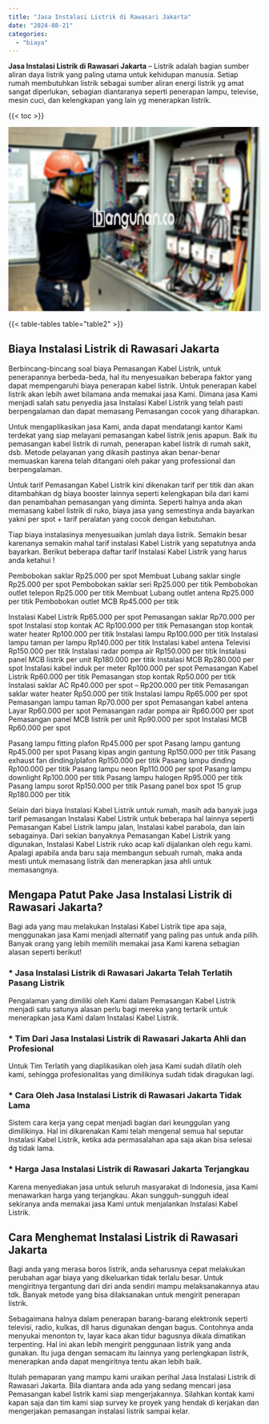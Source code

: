 ```yaml
---
title: "Jasa Instalasi Listrik di Rawasari Jakarta"
date: "2024-08-21"
categories: 
  - "biaya"
---
```


**Jasa Instalasi Listrik di Rawasari Jakarta** – Listrik adalah bagian sumber aliran daya listrik yang paling utama untuk kehidupan manusia. Setiap rumah membutuhkan listrik sebagai sumber aliran energi listrik yg amat sangat diperlukan, sebagian diantaranya seperti penerapan lampu, televise, mesin cuci, dan kelengkapan yang lain yg menerapkan listrik.

{{< toc >}}

![Jasa Instalasi Listrik di Rawasari Jakarta](/images/instalasi-listrik-murah12.png)

{{< table-tables table="table2" >}}

## Biaya Instalasi Listrik di Rawasari Jakarta

Berbincang-bincang soal biaya Pemasangan Kabel Listrik, untuk penerapannya berbeda-beda, hal itu menyesuaikan beberapa faktor yang dapat mempengaruhi biaya penerapan kabel listrik. Untuk penerapan kabel listrik akan lebih awet bilamana anda memakai jasa Kami. Dimana jasa Kami menjadi salah satu penyedia jasa Instalasi Kabel Listrik yang telah pasti berpengalaman dan dapat memasang Pemasangan cocok yang diharapkan.

Untuk mengaplikasikan jasa Kami, anda dapat mendatangi kantor Kami terdekat yang siap melayani pemasangan kabel listrik jenis apapun. Baik itu pemasangan kabel listrik di rumah, penerapan kabel listrik di rumah sakit, dsb. Metode pelayanan yang dikasih pastinya akan benar-benar memuaskan karena telah ditangani oleh pakar yang professional dan berpengalaman.

Untuk tarif Pemasangan Kabel Listrik kini dikenakan tarif per titik dan akan ditambahkan dg biaya booster lainnya seperti kelengkapan bila dari kami dan penambahan pemasangan yang diminta. Seperti halnya anda akan memasang kabel listrik di ruko, biaya jasa yang semestinya anda bayarkan yakni per spot + tarif peralatan yang cocok dengan kebutuhan.

Tiap biaya instalasinya menyesuaikan jumlah daya listrik. Semakin besar karenanya semakin mahal tarif instalasi Kabel Listrik yang sepatutnya anda bayarkan. Berikut beberapa daftar tarif Instalasi Kabel Listrik yang harus anda ketahui !

Pembobokan saklar Rp25.000 per spot Membuat Lubang saklar single Rp25.000 per spot Pembobokan saklar seri Rp25.000 per titik Pembobokan outlet telepon Rp25.000 per titik Membuat Lubang outlet antena Rp25.000 per titik Pembobokan outlet MCB Rp45.000 per titik

Instalasi Kabel Listrik Rp65.000 per spot Pemasangan saklar Rp70.000 per spot Instalasi stop kontak AC Rp100.000 per titik Pemasangan stop kontak water heater Rp100.000 per titik Instalasi lampu Rp100.000 per titik Instalasi lampu taman per lampu Rp140.000 per titik Instalasi kabel antena Televisi Rp150.000 per titik Instalasi radar pompa air Rp150.000 per titik Instalasi panel MCB listrik per unit Rp180.000 per titik Instalasi MCB Rp280.000 per spot Instalasi kabel induk per meter Rp100.000 per spot Pemasangan Kabel Listrik Rp60.000 per titik Pemasangan stop kontak Rp50.000 per titik Instalasi saklar AC Rp40.000 per spot – Rp200.000 per titik Pemasangan saklar water heater Rp50.000 per titik Instalasi lampu Rp65.000 per spot Pemasangan lampu taman Rp70.000 per spot Pemasangan kabel antena Layar Rp60.000 per spot Pemasangan radar pompa air Rp60.000 per spot Pemasangan panel MCB listrik per unit Rp90.000 per spot Instalasi MCB Rp60.000 per spot

Pasang lampu fitting plafon Rp45.000 per spot Pasang lampu gantung Rp45.000 per spot Pasang kipas angin gantung Rp150.000 per titik Pasang exhaust fan dinding/plafon Rp150.000 per titik Pasang lampu dinding Rp100.000 per titik Pasang lampu neon Rp110.000 per spot Pasang lampu downlight Rp100.000 per titik Pasang lampu halogen Rp95.000 per titik Pasang lampu sorot Rp150.000 per titik Pasang panel box spot 15 grup Rp180.000 per titik

Selain dari biaya Instalasi Kabel Listrik untuk rumah, masih ada banyak juga tarif pemasangan Instalasi Kabel Listrik untuk beberapa hal lainnya seperti Pemasangan Kabel Listrik lampu jalan, Instalasi kabel parabola, dan lain sebagainya. Dari sekian banyaknya Pemasangan Kabel Listrik yang digunakan, Instalasi Kabel Listrik ruko acap kali dijalankan oleh regu kami. Apalagi apabila anda baru saja membangun sebuah rumah, maka anda mesti untuk memasang listrik dan menerapkan jasa ahli untuk memasangnya.

## Mengapa Patut Pake Jasa Instalasi Listrik di Rawasari Jakarta?

Bagi ada yang mau melakukan Instalasi Kabel Listrik tipe apa saja, menggunakan jasa Kami menjadi alternatif yang paling pas untuk anda pilih. Banyak orang yang lebih memilih memakai jasa Kami karena sebagian alasan seperti berikut!

### \* Jasa Instalasi Listrik di Rawasari Jakarta Telah Terlatih Pasang Listrik

Pengalaman yang dimiliki oleh Kami dalam Pemasangan Kabel Listrik menjadi satu satunya alasan perlu bagi mereka yang tertarik untuk menerapkan jasa Kami dalam Instalasi Kabel Listrik.

### \* Tim Dari Jasa Instalasi Listrik di Rawasari Jakarta Ahli dan Profesional

Untuk Tim Terlatih yang diaplikasikan oleh jasa Kami sudah dilatih oleh kami, sehingga profesionalitas yang dimilikinya sudah tidak diragukan lagi.

### \* Cara Oleh Jasa Instalasi Listrik di Rawasari Jakarta Tidak Lama

Sistem cara kerja yang cepat menjadi bagian dari keunggulan yang dimilikinya. Hal ini dikarenakan Kami telah mengenal semua hal seputar Instalasi Kabel Listrik, ketika ada permasalahan apa saja akan bisa selesai dg tidak lama.

### \* Harga Jasa Instalasi Listrik di Rawasari Jakarta Terjangkau

Karena menyediakan jasa untuk seluruh masyarakat di Indonesia, jasa Kami menawarkan harga yang terjangkau. Akan sungguh-sungguh ideal sekiranya anda memakai jasa Kami untuk menjalankan Instalasi Kabel Listrik.

## Cara Menghemat Instalasi Listrik di Rawasari Jakarta


Bagi anda yang merasa boros listrik, anda seharusnya cepat melakukan perubahan agar biaya yang dikeluarkan tidak terlalu besar. Untuk mengiritnya tergantung dari diri anda sendiri mampu melaksanakannya atau tdk. Banyak metode yang bisa dilaksanakan untuk mengirit penerapan listrik.

Sebagaimana halnya dalam penerapan barang-barang elektronik seperti televisi, radio, kulkas, dll harus digunakan dengan bagus. Contohnya anda menyukai menonton tv, layar kaca akan tidur bagusnya dikala dimatikan terpenting. Hal ini akan lebih mengirit penggunaan listrik yang anda gunakan. Itu juga dengan semacam itu lainnya yang perlengkapan listrik, menerapkan anda dapat mengiritnya tentu akan lebih baik.

Itulah pemaparan yang mampu kami uraikan perihal Jasa Instalasi Listrik di Rawasari Jakarta. Bila diantara anda ada yang sedang mencari jasa Pemasangan kabel listrik kami siap mengerjakannya. Silahkan kontak kami kapan saja dan tim kami siap survey ke proyek yang hendak di kerjakan dan mengerjakan pemasangan instalasi listrik sampai kelar.
